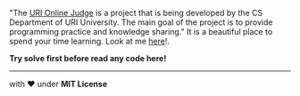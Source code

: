 "The [URI Online Judge] is a project that is being developed by the CS Department of URI University. The main goal of the project is to provide programming practice and knowledge sharing." It is a beautiful place to spend your time learning. Look at me [here]!.

__Try solve first before read any code here!__

----

with :heart: under __MIT License__


[URI Online Judge]: https://www.urionlinejudge.com.br/judge/login
[here]: https://www.urionlinejudge.com.br/judge/pt/profile/18554
